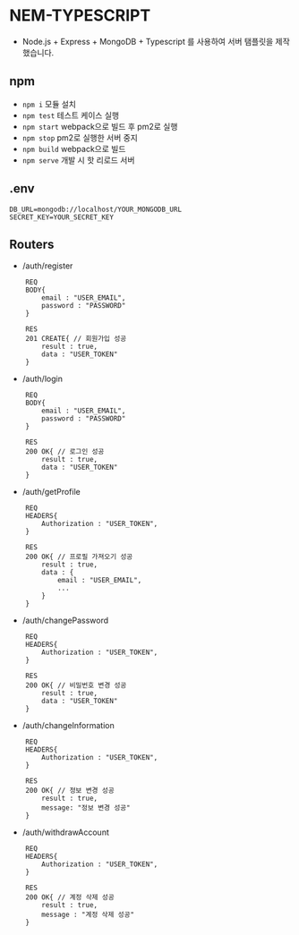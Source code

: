# NEM-TYPESCRIPT
- Node.js + Express + MongoDB + Typescript 를 사용하여 서버 탬플릿을 제작했습니다.
## npm
- ```npm i``` 모듈 설치
- ```npm test``` 테스트 케이스 실행
- ```npm start``` webpack으로 빌드 후 pm2로 실행
- ```npm stop``` pm2로 실행한 서버 중지
- ```npm build``` webpack으로 빌드
- ```npm serve``` 개발 시 핫 리로드 서버

## .env
```
DB_URL=mongodb://localhost/YOUR_MONGODB_URL
SECRET_KEY=YOUR_SECRET_KEY
```
## Routers
- /auth/register
```
    REQ
    BODY{
        email : "USER_EMAIL",
        password : "PASSWORD"
    }

    RES
    201 CREATE{ // 회원가입 성공
        result : true,
        data : "USER_TOKEN"
    }
```
- /auth/login
```
    REQ
    BODY{
        email : "USER_EMAIL",
        password : "PASSWORD"
    }

    RES
    200 OK{ // 로그인 성공
        result : true,
        data : "USER_TOKEN"
    }
```
- /auth/getProfile
```
    REQ
    HEADERS{
        Authorization : "USER_TOKEN",
    }

    RES
    200 OK{ // 프로필 가져오기 성공
        result : true,
        data : {
            email : "USER_EMAIL",
            ...
        }
    }
```
- /auth/changePassword
```
    REQ
    HEADERS{
        Authorization : "USER_TOKEN",
    }

    RES
    200 OK{ // 비밀번호 변경 성공
        result : true,
        data : "USER_TOKEN"
    }
```
- /auth/changeInformation
```
    REQ
    HEADERS{
        Authorization : "USER_TOKEN",
    }

    RES
    200 OK{ // 정보 변경 성공
        result : true,
        message: "정보 변경 성공"
    }
```
- /auth/withdrawAccount
```
    REQ
    HEADERS{
        Authorization : "USER_TOKEN",
    }

    RES
    200 OK{ // 계정 삭제 성공
        result : true,
        message : "계정 삭제 성공"
    }
```
